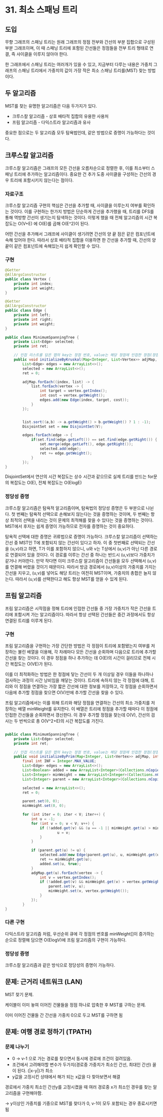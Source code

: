 # 31. 최소 스패닝 트리

## 도입

무향 그래프의 스패닝 트리는 원래 그래프의 정점 전부와 간선의 부분 집합으로 구성된 부분 그래프이며, 이 때 스패닝 트리에 포함된 간선들은 정점들을 전부 트리 형태로 연결, 즉 사이클을 이루지 않아야 한다.

한 그래프에서 스패닝 트리는 여러개가 있을 수 있고, 지금부터 다루는 내용은 가중치 그래프의 스패닝 트리에서 가중치의 값이 가장 작은 최소 스패닝 트리를(MST) 찾는 방법이다.

## 두 알고리즘

MST를 찾는 유명한 알고리즘은 다음 두가지가 있다.

- 크루스칼 알고리즘 - 상호 배타적 집합의 유용한 사용처
- 프림 알고리즘 - 다익스트라 알고리즘과 유사

중요한 점으로는 두 알고리즘 모두 탐욕법인데, 같은 방법으로 증명이 가능하다는 것이다.

## 크루스칼 알고리즘

크루스칼 알고리즘은 그래프의 모든 간선을 오름차순으로 정렬한 후, 이를 최소부터 스패닝 트리에 추가하는 알고리즘이다. 중요한 건 추가 도중 사이클을 구성하는 간선의 경우 트리에 포함시키지 않는다는 점이다.

### 자료구조

크루스칼 알고리즘 구현의 핵심은 간선을 추가할 때, 사이클을 이루는지 여부를 확인하는 것이다. 이를 구현하는 한가지 방법은 단순하게 간선을 추가했을 때, 트리를 DFS를 통해 역방향 간선이 생기는지 탐색하는 것이다. 이렇게 했을 때 전체 알고리즘의 시간 복잡도는 O(V+E) 에 O(E)를 곱해 O(E^2)이 된다.

어떤 간선을 추가해서 그래프에 사이클이 생기려면 간선의 양 끝 점은 같은 컴포넌트에 속해 있어야 한다. 따라서 상호 배타적 집합을 이용하면 한 간선을 추가할 때, 간선의 양 끝이 같은 컴포넌트에 속해있는지 쉽게 확인할 수 있다.

### 구현

```java
@Getter
@AllArgsConstructor
public class Vertex {
	private int index;
	private int weight;
}

@Getter
@AllArgsConstructor
public class Edge {
	private int left;
	private int right;
	private int weight;
}

public class MinimumSpanningTree {
	private	List<Edge> selected;
	private	int ret;

	// 인접 리스트를 담은 맵의 key는 정점 번호, value는 해당 정점에 인접한 정점(정점 번호, 가중치) 리스트
	public void initializeByKruskal(Map<Integer, List<Vertex>> adjMap, int V) {
		List<Edge> edges = new ArrayList<>();
		selected = new ArrayList<>();
		ret = 0;

		adjMap.forEach((index, list) -> {
			list.forEach(vertex -> {
				int target = vertex.getIndex();
				int cost = vertex.getWeight();
				edges.add(new Edge(index, target, cost));
			}
		});


		list.sort((a,b) -> a.getWeight() > b.getWeight() ? 1 : -1);
		DisjointSet set = new DisjointSet(V);

		edges.forEach(edge -> {
			if(set.find(edge.getLeft()) == set.find(edge.getRight()) {
				set.merge(edge.getLeft(), edge.getRight());
				selected.add(edge);
				ret += edge.getWeight();
			}
		});
}
```

DisjointSet에서 연산의 시간 복잡도는 상수 시간과 같으므로 실제 트리를 만드는 for문의 복잡도는 O(E), 전체 복잡도는 O(ElogE)

### 정당성 증명

크루스칼 알고리즘은 탐욕적 알고리즘이며, 탐욕법의 정당성 증명은 두 부분으로 나뉜다. 첫 번째는 탐욕적 선택으로 손해보지 않는다는 것을 증명하는 것이며, 두 번째는 항상 최적의 선택을 내리는 것이 문제의 최적해를 찾을 수 있다는 것을 증명하는 것이다. MST에서 후자는 쉽게 증명이 가능하므로 전자를 증명하는 것이 중요하다.

탐욕적 선택에 대한 증명은 귀류법으로 증명이 가능하다. 크루스칼 알고리즘이 선택하는 간선 중 MST인 T에 포함되지 않는 간선이 있다고 하자. 이 중 첫번째로 선택되는 간선을 (u,v)라고 하면, T가 이를 포함하지 않으니, u와 v는 T상에서 (u,v)가 아닌 다른 경로로 연결되어 있을 것이다. 이 경로를 이루는 간선 중 하나는 반드시 (u,v)보다 가중치가 같거나 커야한다. 만약 작다면 이미 크루스칼 알고리즘이 간선들을 모두 선택해서 (u,v)를 연결해 버렸을 것이기 때문이다. 따라서 방금 경로에서 (u,v)이상의 가중치를 가지는 간선을 지우고, (u,v)를 넣어도 해당 트리는 여전히 MST이며, 가중치의 총합은 늘지 않는다. 따라서 (u,v)를 선택한다고 해도 항상 MST를 얻을 수 있게 된다.

## 프림 알고리즘

프림 알고리즘은 시작점을 정해 트리에 인접한 간선들 중 가장 가중치가 작은 간선을 트리에 포함시켜 가는 알고리즘이다. 따라서 항상 선택된 간선들은 중간 과정에서도 항상 연결된 트리를 이루게 된다.

### 구현

프림 알고리즘을 구현하는 가장 간단한 방법은 각 정점이 트리에 포함됐는지 여부를 저장하는 불린 배열을 이용해, 각 차례마다 모든 간선을 순회하며 다음으로 트리에 추가할 간선을 찾는 것이다. 이 경우 정점을 하나 추가하는 데 O(E)의 시간이 걸리므로 전체 시간 복잡도는 O(VE)가 된다.

이를 더 최적화하는 방법은 한 정점에 닿는 간선이 두 개 이상일 경우 이들을 하나하나 검사하는 과정이 시간 낭비임을 깨닿는 것이다. 트리에 속하지 않는 각 정점에 대해, 트리와 이 정점을 연결하는 가장 짧은 간선에 대한 정보를 저장하고, 각 정점을 순회하면서 다음에 추가할 정점을 찾으면 O(V)만에 추가할 간선을 찾을 수 있다.

프림 알고리즘에서는 이를 위해 트리와 해당 정점을 연결하는 간선의 최소 가중치를 저장하는 배열 minWeight를 유지한다. 이 배열은 트리에 정점을 추가할 때마다 이 정점에 인접한 간선들을 순회하면서 갱신한다. 이 경우 추가할 정점을 찾는데 O(V), 간선의 검사는 두 번씩으로 총 O(V^2+E)의 시간 복잡도를 가진다.

```java

public class MinimumSpanningTree {
	private	List<Edge> selected;
	private	int ret;

	// 인접 리스트를 담은 맵의 key는 정점 번호, value는 해당 정점에 인접한 정점(정점 번호, 가중치) 리스트
	public void initializeByPrim(Map<Integer, List<Vertex>> adjMap, int V) {
		final int INF = Integer.MAX_VALUE;
		List<Edge> edges = new ArrayList<>();
		List<Boolean> added = new ArrayList<Integer>(Collections.nCopies(V, false));
		List<Integer> minWeight = new ArrayList<Integer>(Collections.nCopies(V, INF));
		List<Integer> parent = new ArrayList<Integer>(Collections.nCopies(V, -1));

		selected = new ArrayList<>();
		ret = 0;

		parent.set(0, 0);
		minWeight.set(0, 0);

		for (int iter = 0; iter < V; iter++) {
			int u = -1;
			for (int v = 0; v < V; v++) {
				if (!added.get(v) && (u == -1 || minWeight.get(u) > minWeight.get(v)) {
						u = v;
				}
			}

			if (parent.get(u) != u) {
				selected.add(new Edge(parent.get(u), u, minWeight.get(u));
				ret += minWeight.get(u);
				added.set(u, true);
			}
			adgMap.get(u).forEach(vertex -> {
				int v = vertex.getIndex();
				if (!added.get(v) && minWeight.get(v) > vertex.getWeight()) {
					parent.set(v, u);
					minWeight.set(v, vertex.getWeight());
				}
			});
		}
}
```

### 다른 구현

다익스트라 알고리즘 처럼, 우선순위 큐에 각 정점의 번호를 minWeight[]이 증가하는 순으로 정렬해 담으면 O(ElogV)에 프림 알고리즘의 구현이 가능하다.

### 정당성 증명

크루스칼 알고리즘과 같은 방식으로 정당성의 증명이 가능하다.

## 문제: 근거리 네트워크 (LAN)

MST 찾기 문제.

케이블이 이미 놓여 이어진 건물들을 정점 하나로 압축한 후 MST를 구하는 문제.

이미 이어진 건물들 간 간선을 가중치 0으로 두고 MST를 구하면 됨

## 문제: 여행 경로 정하기 (TPATH)

### 문제 나누기

- 0 → v-1 으로 가는 경로를 찾으면서 동시에 경로에 조건이 걸려있음.
- 조건에서 고려해야할 변수가 두가지(경로중 가중치가 최소인 간선, 최대인 간선) 꼴이 된다. (|x-y|)가 최소
- y값을 고정시킨 상태에서 해가 되는 x값을 다 찾아보면서 해결

경로에서 가중치 최소인 간선y를 고정시켰을 때 여러 경로중 x가 최소인 경우를 찾는 알고리즘을 구현해야함.

→ y이상인 가중치를 기중으로 MST를 찾다가 0, v-1이 모두 포함되는 경우 종료시키면 됨
